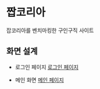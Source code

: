 # 짭코리아
잡코리아를 벤치마킹한 구인구직 사이트

## 화면 설계

- 로그인 페이지
[로그인 페이지](02-chapter/README.md#옵저버)

- 메인 화면
  [메인 페이지](화면설계/메인화면.md)





